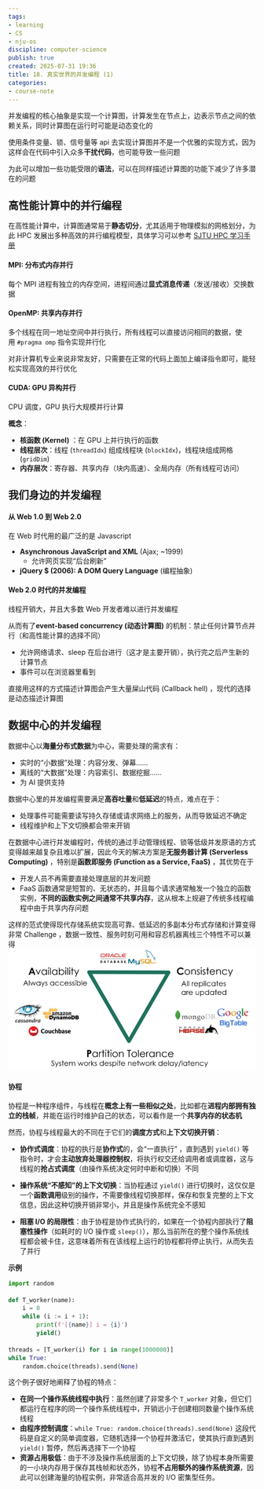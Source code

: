 ```yaml
---
tags:
- learning
- CS
- nju-os
discipline: computer-science
publish: true
created: 2025-07-31 19:36
title: 18. 真实世界的并发编程 (1)
categories:
- course-note
---
```

并发编程的核心抽象是实现一个计算图，计算发生在节点上，边表示节点之间的依赖关系，同时计算图在运行时可能是动态变化的

使用条件变量、锁、信号量等 api 去实现计算图并不是一个优雅的实现方式，因为这样会在代码中引入众多**干扰代码**，也可能导致一些问题

为此可以增加一些功能受限的**语法**，可以在同样描述计算图的功能下减少了许多潜在的问题

## 高性能计算中的并行编程

在高性能计算中，计算图通常易于**静态切分**，尤其适用于物理模拟的网格划分，为此 HPC 发展出多种高效的并行编程模型，具体学习可以参考 [SJTU HPC 学习手册](https://xflops.sjtu.edu.cn/hpc-start-guide/parallel-computing/basic/)

#### MPI: 分布式内存并行

每个 MPI 进程有独立的内存空间，进程间通过**显式消息传递**（发送/接收）交换数据

#### OpenMP: 共享内存并行

多个线程在同一地址空间中并行执行，所有线程可以直接访问相同的数据，使用 `#pragma omp` 指令实现并行化

对非计算机专业来说非常友好，只需要在正常的代码上面加上编译指令即可，能轻松实现高效的并行优化

#### CUDA: GPU 异构并行

CPU 调度，GPU 执行大规模并行计算

**概念**：
- **核函数 (Kernel)** ：在 GPU 上并行执行的函数
- **线程层次**：线程 (`threadIdx`) 组成线程块 (`blockIdx`)，线程块组成网格 (`gridDim`)
- **内存层次**：寄存器、共享内存（块内高速）、全局内存（所有线程可访问）

## 我们身边的并发编程

#### 从 Web 1.0 到 Web 2.0

在 Web 时代用的最广泛的是 Javascript 

- **Asynchronous JavaScript and XML** (Ajax; ~1999)
	- 允许网页实现“后台刷新”
- **jQuery $ (2006): A DOM Query Language** (编程抽象)

#### Web 2.0 时代的并发编程

线程开销大，并且大多数 Web 开发者难以进行并发编程

从而有了**event-based concurrency (动态计算图)** 的机制：禁止任何计算节点并行（和高性能计算的选择不同）
- 允许网络请求、sleep 在后台进行（这才是主要开销），执行完之后产生新的计算节点
- 事件可以在浏览器里看到

直接用这样的方式描述计算图会产生大量屎山代码 (Callback hell) ，现代的选择是动态描述计算图

## 数据中心的并发编程

数据中心以**海量分布式数据**为中心，需要处理的需求有：
- 实时的“小数据”处理：内容分发、弹幕……
- 离线的“大数据”处理：内容索引、数据挖掘……
- 为 AI 提供支持

数据中心里的并发编程需要满足**高吞吐量**和**低延迟**的特点，难点在于：
- 处理事件可能需要读写持久存储或请求网络上的服务，从而导致延迟不确定
- 线程维护和上下文切换都会带来开销

在数据中心进行并发编程时，传统的通过手动管理线程、锁等低级并发原语的方式变得越来越复杂且难以扩展，因此今天的解决方案是**无服务器计算 (Serverless Computing)** ，特别是**函数即服务 (Function as a Service, FaaS)** ，其优势在于
- 开发人员不再需要直接处理底层的并发问题
- FaaS 函数通常是短暂的、无状态的，并且每个请求通常触发一个独立的函数实例，**不同的函数实例之间通常不共享内存**，这从根本上规避了传统多线程编程中由于共享内存问题

这样的范式使得现代存储系统实现高可靠、低延迟的多副本分布式存储和计算变得非常 Challenge ，数据一致性、服务时刻可用和容忍机器离线三个特性不可以兼得
![](/images/18-真实世界的并发编程-1/pasted-image-20250801165615-png)

#### 协程

协程是一种程序组件，与线程在**概念上有一些相似之处**，比如都在**进程内部拥有独立的栈帧**，并能在运行时维护自己的状态，可以看作是一个**共享内存的状态机**

然而，协程与线程最大的不同在于它们的**调度方式**和**上下文切换开销**：

- **协作式调度**：协程的执行是**协作式**的，会“一直执行” ，直到遇到 `yield()` 等指令时，才会**主动放弃处理器控制权**，将执行权交还给调用者或调度器，这与线程的**抢占式调度**（由操作系统决定何时中断和切换）不同

- **操作系统“不感知”的上下文切换**：当协程通过 `yield()` 进行切换时，这仅仅是一个**函数调用**级别的操作，不需要像线程切换那样，保存和恢复完整的上下文信息，因此这种切换开销非常小，并且是操作系统完全不感知

- **阻塞 I/O 的局限性**：由于协程是协作式执行的，如果在一个协程内部执行了**阻塞性操作**（如耗时的 I/O 操作或 `sleep()`），那么当前所在的整个操作系统线程都会被卡住，这意味着所有在该线程上运行的协程都将停止执行，从而失去了并行

**示例**

```python
import random

def T_worker(name):
    i = 0
    while (i := i + 1):
        print(f'[{name}] i = {i}')
        yield()

threads = [T_worker(i) for i in range(1000000)]
while True:
    random.choice(threads).send(None)
```

这个例子很好地阐释了协程的特点：

- **在同一个操作系统线程中执行**：虽然创建了非常多个 `T_worker` 对象，但它们都运行在程序的同一个操作系统线程中，开销远小于创建相同数量个操作系统线程
- **由程序控制调度**：`while True: random.choice(threads).send(None)` 这段代码是自定义的简单调度器，它随机选择一个协程并激活它，使其执行直到遇到 `yield()` 暂停，然后再选择下一个协程
- **资源占用极低**：由于不涉及操作系统层面的上下文切换，除了协程本身所需要的一小块内存用于保存其栈帧和状态外，协程**不占用额外的操作系统资源**，因此可以创建海量的协程实例，非常适合高并发的 I/O 密集型任务。

